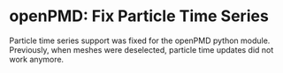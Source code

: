 # openPMD: Fix Particle Time Series

Particle time series support was fixed for the openPMD python module.
Previously, when meshes were deselected, particle time updates did not work anymore.
